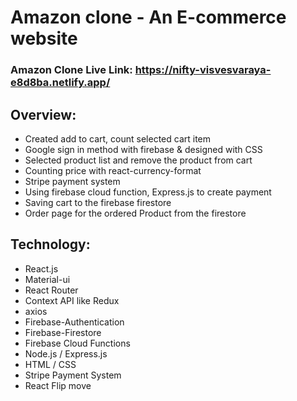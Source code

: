 # Amazon clone - An E-commerce website
### Amazon Clone Live Link: https://nifty-visvesvaraya-e8d8ba.netlify.app/

## Overview: 
* Created add to cart, count selected cart item
* Google sign in method with firebase & designed with CSS
* Selected product list and remove the product from cart
* Counting price with react-currency-format
* Stripe payment system
* Using firebase cloud function, Express.js to create payment
* Saving cart to the firebase firestore
* Order page for the ordered Product from the firestore

## Technology:                                    
* React.js
* Material-ui
* React Router
* Context API like Redux
* axios
* Firebase-Authentication
* Firebase-Firestore
* Firebase Cloud Functions
* Node.js / Express.js
* HTML / CSS
* Stripe Payment System
* React Flip move




<!-- Stripe Functionality -->
<!-- App.js file 2. payment.js  -->

<!-- Backend  -->
<!--  Function >>> index.js -->
